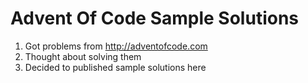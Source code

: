 # Advent Of Code Sample Solutions
1. Got problems from http://adventofcode.com
2. Thought about solving them
3. Decided to published sample solutions here
